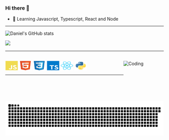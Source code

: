 ### Hi there 👋

- 🌱 Learning Javascript, Typescript, React and Node

<!--
**dtoqueiro/dtoqueiro** is a ✨ _special_ ✨ repository because its `README.md` (this file) appears on your GitHub profile.

Here are some ideas to get you started:

- 🔭 I’m currently working on ...
- 🌱 I’m currently learning ...
- 👯 I’m looking to collaborate on ...
- 🤔 I’m looking for help with ...
- 💬 Ask me about ...
- 📫 How to reach me: ...
- 😄 Pronouns: ...
- ⚡ Fun fact: ...
-->

---

![Daniel's GitHub stats](https://github-readme-stats.vercel.app/api?username=dtoqueiro&show_icons=true&theme=dracula)

<div>
  <a href="https://github.com/dtoqueiro">
  <img src="https://github-readme-stats.vercel.app/api/top-langs/?username=dtoqueiro&langs_count=8&theme=dracula"/>
  </a>
</div>

---

<div style="display: inline_block"><br>
  <img align="center" alt="Daniel-Js" height="30" width="40" src="https://raw.githubusercontent.com/devicons/devicon/master/icons/javascript/javascript-plain.svg">
  <img align="center" alt="Daniel-HTML" height="30" width="40" src="https://raw.githubusercontent.com/devicons/devicon/master/icons/html5/html5-original.svg">
  <img align="center" alt="Daniel-CSS" height="30" width="40" src="https://raw.githubusercontent.com/devicons/devicon/master/icons/css3/css3-original.svg">
  <img align="center" alt="Daniel-Ts" height="30" width="40" src="https://raw.githubusercontent.com/devicons/devicon/master/icons/typescript/typescript-plain.svg">
  <img align="center" alt="Daniel-React" height="30" width="40" src="https://raw.githubusercontent.com/devicons/devicon/master/icons/react/react-original.svg">
  <img align="center" alt="Daniel-C" height="30" width="40" src="https://raw.githubusercontent.com/devicons/devicon/master/icons/python/python-original.svg">
  <img align="right" alt="Coding" height="128" width="128" src="https://cdn.dribbble.com/users/1059583/screenshots/4171367/coding-freak.gif">
</div>

---

![Snake animation](https://github.com/mathstylish/mathstylish/blob/output/github-contribution-grid-snake.svg)
</div>
